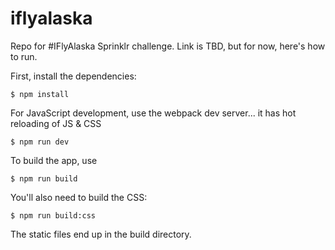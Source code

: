 # iflyalaska

Repo for #IFlyAlaska Sprinklr challenge. Link is TBD, but for now, here's how to run.

First, install the dependencies:

`$ npm install`

For JavaScript development, use the webpack dev server... it has hot reloading of JS & CSS

`$ npm run dev`

To build the app, use

`$ npm run build`

You'll also need to build the CSS:

`$ npm run build:css`

The static files end up in the build directory.

